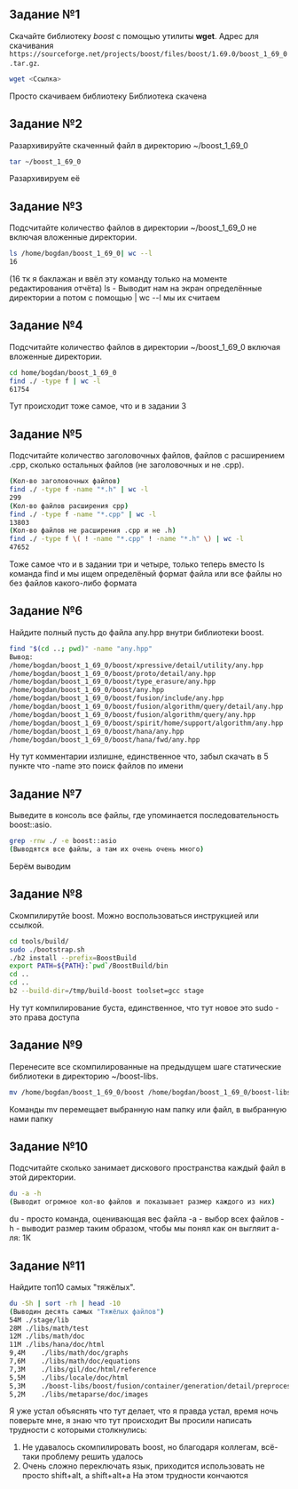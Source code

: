 ## Задание №1
Скачайте библиотеку *boost* с помощью утилиты **wget**. Адрес для скачивания `https://sourceforge.net/projects/boost/files/boost/1.69.0/boost_1_69_0.tar.gz`.
```sh
wget <Ссылка>
```
Просто скачиваем библиотеку
Библиотека скачена
## Задание №2
Разархивируйте скаченный файл в директорию ~/boost_1_69_0
```sh
tar ~/boost_1_69_0
```
Разархивируем её
## Задание №3
Подсчитайте количество файлов в директории ~/boost_1_69_0 не включая вложенные директории.
```sh
ls /home/bogdan/boost_1_69_0| wc --l 
16
```
(16 тк я баклажан и ввёл эту команду только на моменте редактирования отчёта)
ls - Выводит нам на экран определённые директории а потом с помощью | wc --l  мы их считаем
## Задание №4
Подсчитайте количество файлов в директории ~/boost_1_69_0 включая вложенные директории.
```sh
cd home/bogdan/boost_1_69_0
find ./ -type f | wc -l
61754
```
Тут происходит тоже самое, что и в задании 3
## Задание №5
Подсчитайте количество заголовочных файлов, файлов с расширением .cpp, сколько остальных файлов (не заголовочных и не .cpp).
```sh
(Кол-во заголовочных файлов)
find ./ -type f -name "*.h" | wc -l
299
(Кол-во файлов расширения сpp)
find ./ -type f -name "*.cpp" | wc -l
13803
(Кол-во файлов не расширения .сpp и не .h)
find ./ -type f \( ! -name "*.cpp" ! -name "*.h" \) | wc -l
47652
```
Тоже самое что и в задании три и четыре, только теперь вместо ls команда find и мы ищем определёный формат файла или все файлы но без файлов какого-либо формата
## Задание №6
Найдите полный пусть до файла any.hpp внутри библиотеки boost.
```sh
find "$(cd ..; pwd)" -name "any.hpp"
Вывод:
/home/bogdan/boost_1_69_0/boost/xpressive/detail/utility/any.hpp
/home/bogdan/boost_1_69_0/boost/proto/detail/any.hpp
/home/bogdan/boost_1_69_0/boost/type_erasure/any.hpp
/home/bogdan/boost_1_69_0/boost/any.hpp
/home/bogdan/boost_1_69_0/boost/fusion/include/any.hpp
/home/bogdan/boost_1_69_0/boost/fusion/algorithm/query/detail/any.hpp
/home/bogdan/boost_1_69_0/boost/fusion/algorithm/query/any.hpp
/home/bogdan/boost_1_69_0/boost/spirit/home/support/algorithm/any.hpp
/home/bogdan/boost_1_69_0/boost/hana/any.hpp
/home/bogdan/boost_1_69_0/boost/hana/fwd/any.hpp
```
Ну тут комментарии излишне, единственное что, забыл скачать в 5 пункте что -name это поиск файлов по имени
## Задание №7
Выведите в консоль все файлы, где упоминается последовательность boost::asio.
```sh
grep -rnw ./ -e boost::asio 
(Выводятся все файлы, а там их очень очень много)
```
Берём выводим
## Задание №8
Скомпилирутйе boost. Можно воспользоваться инструкцией или ссылкой.
```sh
cd tools/build/
sudo ./bootstrap.sh
./b2 install --prefix=BoostBuild
export PATH=${PATH}:`pwd`/BoostBuild/bin
cd ..
cd ..
b2 --build-dir=/tmp/build-boost toolset=gcc stage
```
Ну тут компилирование буста, единственное, что тут новое это sudo -  это права доступа
## Задание №9
Перенесите все скомпилированные на предыдущем шаге статические библиотеки в директорию ~/boost-libs.
```sh
mv /home/bogdan/boost_1_69_0/boost /home/bogdan/boost_1_69_0/boost-libs
```
Команды mv перемещает выбранную нам папку или файл, в выбранную нами папку
## Задание №10
Подсчитайте сколько занимает дискового пространства каждый файл в этой директории.
```sh
du -a -h
(Выводит огромное кол-во файлов и показывает размер каждого из них)
```
du - просто команда, оценивающая вес файла
-a - выбор всех файлов
-h - выводит размер таким образом, чтобы мы понял как он выгляит а-ля: 1К
## Задание №11
Найдите топ10 самых "тяжёлых".
```sh
du -Sh | sort -rh | head -10
(Выводин десять самых "Тяжёлых файлов")
54M	./stage/lib
28M	./libs/math/test
12M	./libs/math/doc
11M	./libs/hana/doc/html
9,4M	./libs/math/doc/graphs
7,6M	./libs/math/doc/equations
7,3M	./libs/gil/doc/html/reference
5,5M	./libs/locale/doc/html
5,3M	./boost-libs/boost/fusion/container/generation/detail/preprocessed
5,2M	./libs/metaparse/doc/images
```
Я уже устал объяснять что тут делает, что я правда устал, время ночь поверьте мне, я знаю что тут происходит
Вы просили написать трудности с которыми столкнулись:
1. Не удавалось скомпилировать boost, но благодаря коллегам, всё-таки проблему решить удалось
2. Очень сложно переключать язык, приходится использовать не просто shift+alt, a shift+alt+a
На этом трудности кончаются
